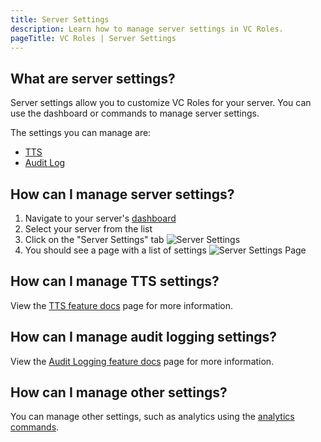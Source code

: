 ```yaml
---
title: Server Settings
description: Learn how to manage server settings in VC Roles.
pageTitle: VC Roles | Server Settings
---
```


## What are server settings?

Server settings allow you to customize VC Roles for your server. You can use the dashboard or commands to manage server settings.

The settings you can manage are:

- [TTS](/docs/features/tts)
- [Audit Log](/docs/features/audit-logs)

## How can I manage server settings?

1. Navigate to your server's [dashboard](/dashboard)
2. Select your server from the list
3. Click on the "Server Settings" tab
![Server Settings](/assets/dashboard-sidebar-settings.png)
4. You should see a page with a list of settings
![Server Settings Page](/assets/dashboard-settings.png)

## How can I manage TTS settings?

View the [TTS feature docs](/docs/features/tts#how-can-i-use-text-to-speech) page for more information.

## How can I manage audit logging settings?

View the [Audit Logging feature docs](/docs/features/audit-logs#how-can-i-use-audit-logging) page for more information.

## How can I manage other settings?

You can manage other settings, such as analytics using the [analytics commands](/docs/commands/analytics).
